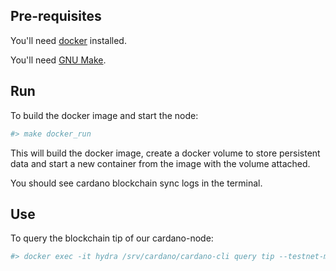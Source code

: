 ## Pre-requisites

You'll need [docker](https://docker.com) installed.

You'll need [GNU Make](https://www.gnu.org/software/make/).

## Run

To build the docker image and start the node:
 
```bash
#> make docker_run
```

This will build the docker image, create a docker volume to store persistent data and start
a new container from the image with the volume attached.

You should see cardano blockchain sync logs in the terminal.

## Use

To query the blockchain tip of our cardano-node:

```bash
#> docker exec -it hydra /srv/cardano/cardano-cli query tip --testnet-magic 1097911063
```
